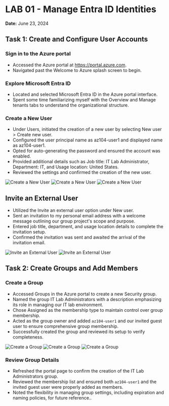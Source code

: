 # LAB 01 - Manage Entra ID Identities

**Date:** June 23, 2024

## Task 1: Create and Configure User Accounts

### Sign in to the Azure portal
- Accessed the Azure portal at https://portal.azure.com.
- Navigated past the Welcome to Azure splash screen to begin.

### Explore Microsoft Entra ID

- Located and selected Microsoft Entra ID in the Azure portal interface.
- Spent some time familiarizing myself with the Overview and Manage tenants tabs to understand the organizational structure.

### Create a New User

- Under Users, initiated the creation of a new user by selecting New user > Create new user.
- Configured the user principal name as az104-user1 and displayed name as az104-user1.
- Opted for auto-generating the password and ensured the account was enabled.
- Provided additional details such as Job title: IT Lab Administrator, Department: IT, and Usage location: United States.
- Reviewed the settings and confirmed the creation of the new user.

![Create a New User](Screenshots/create_a_new_user.png)
![Create a New User](Screenshots/create_a_new_user(1).png)
![Create a New User](Screenshots/users.png)

## Invite an External User

- Utilized the Invite an external user option under New user.
- Sent an invitation to my personal email address with a welcome message outlining our group project's scope and purpose.
- Entered job title, department, and usage location details to complete the invitation setup.
- Confirmed the invitation was sent and awaited the arrival of the invitation email.

![Invite an External User](Screenshots/invite_external_user.png)
![Invite an External User](Screenshots/invite_external_user(1).png)

## Task 2: Create Groups and Add Members

### Create a Group

- Accessed Groups in the Azure portal to create a new Security group.
- Named the group IT Lab Administrators with a description emphasizing its role in managing our IT lab environment.
- Chose Assigned as the membership type to maintain control over group membership.
- Acted as the group owner and added `az104-user1` and our invited guest user to ensure comprehensive group membership.
- Successfully created the group and reviewed its setup to verify completeness.

![Create a Group](Screenshots/new_group.png)
![Create a Group](Screenshots/group_members.png)
![Create a Group](Screenshots/group_owner.png)

### Review Group Details
- Refreshed the portal page to confirm the creation of the IT Lab Administrators group.
- Reviewed the membership list and ensured both `az104-user1` and the invited guest user were properly added as members.
- Noted the flexibility in managing group settings, including expiration and naming policies, for future reference..
